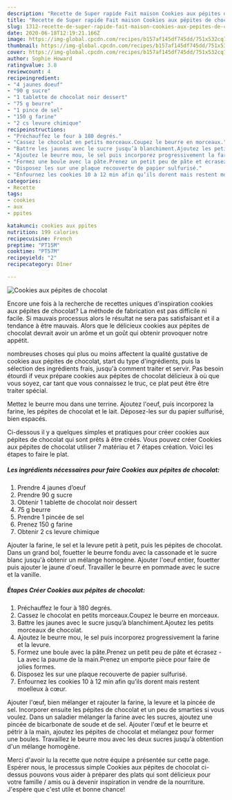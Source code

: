 ```yaml
---
description: "Recette de Super rapide Fait maison Cookies aux pépites de chocolat"
title: "Recette de Super rapide Fait maison Cookies aux pépites de chocolat"
slug: 1312-recette-de-super-rapide-fait-maison-cookies-aux-pepites-de-chocolat
date: 2020-06-18T12:19:21.166Z
image: https://img-global.cpcdn.com/recipes/b157af145df745dd/751x532cq70/cookies-aux-pepites-de-chocolat-photo-principale-de-la-recette.jpg
thumbnail: https://img-global.cpcdn.com/recipes/b157af145df745dd/751x532cq70/cookies-aux-pepites-de-chocolat-photo-principale-de-la-recette.jpg
cover: https://img-global.cpcdn.com/recipes/b157af145df745dd/751x532cq70/cookies-aux-pepites-de-chocolat-photo-principale-de-la-recette.jpg
author: Sophie Howard
ratingvalue: 3.8
reviewcount: 4
recipeingredient:
- "4 jaunes doeuf"
- "90 g sucre"
- "1 tablette de chocolat noir dessert"
- "75 g beurre"
- "1 pince de sel"
- "150 g farine"
- "2 cs levure chimique"
recipeinstructions:
- "Préchauffez le four à 180 degrés."
- "Cassez le chocolat en petits morceaux.Coupez le beurre en morceaux."
- "Battre les jaunes avec le sucre jusqu’à blanchiment.Ajoutez les petits morceaux de chocolat."
- "Ajoutez le beurre mou, le sel puis incorporez progressivement la farine et la levure."
- "Formez une boule avec la pâte.Prenez un petit peu de pâte et écrasez -La avec la paume de la main.Prenez un emporte pièce pour faire de jolies formes."
- "Disposez les sur une plaque recouverte de papier sulfurisé."
- "Enfournez les cookies 10 à 12 min afin qu’ils dorent mais restent moelleux à cœur."
categories:
- Recette
tags:
- cookies
- aux
- ppites

katakunci: cookies aux ppites 
nutrition: 199 calories
recipecuisine: French
preptime: "PT15M"
cooktime: "PT57M"
recipeyield: "2"
recipecategory: Dîner

---
```



![Cookies aux pépites de chocolat](https://img-global.cpcdn.com/recipes/b157af145df745dd/751x532cq70/cookies-aux-pepites-de-chocolat-photo-principale-de-la-recette.jpg)

Encore une fois à la recherche de recettes uniques d'inspiration cookies aux pépites de chocolat? La méthode de fabrication est pas difficile ni facile. Si mauvais processus alors le résultat ne sera pas satisfaisant et il a tendance à être mauvais. Alors que le délicieux cookies aux pépites de chocolat devrait avoir un arôme et un goût qui obtenir provoquer notre appétit.

nombreuses choses qui plus ou moins affectent la qualité gustative de cookies aux pépites de chocolat, start du type d'ingrédients, puis la sélection des ingrédients frais, jusqu'à comment traiter et servir. Pas besoin étourdi if veux prépare cookies aux pépites de chocolat délicieux à où que vous soyez, car tant que vous connaissez le truc, ce plat peut être être traiter spécial.

Mettez le beurre mou dans une terrine. Ajoutez l&#39;oeuf, puis incorporez la farine, les pépites de chocolat et le lait. Déposez-les sur du papier sulfurisé, bien espacés.


Ci-dessous il y a quelques simples et pratiques pour créer cookies aux pépites de chocolat qui sont prêts à être créés. Vous pouvez créer Cookies aux pépites de chocolat utiliser 7 matériau et 7 étapes création. Voici les étapes to faire le plat.

<!--inarticleads1-->

##### Les ingrédients nécessaires pour faire Cookies aux pépites de chocolat:

1. Prendre 4 jaunes d’oeuf
1. Prendre 90 g sucre
1. Obtenir 1 tablette de chocolat noir dessert
1.  75 g beurre
1. Prendre 1 pincée de sel
1. Prenez 150 g farine
1. Obtenir 2 cs levure chimique


Ajouter la farine, le sel et la levure petit à petit, puis les pépites de chocolat. Dans un grand bol, fouetter le beurre fondu avec la cassonade et le sucre blanc jusqu&#39;à obtenir un mélange homogène. Ajouter l&#39;oeuf entier, fouetter puis ajouter le jaune d&#39;oeuf. Travailler le beurre en pommade avec le sucre et la vanille. 

<!--inarticleads2-->

##### Étapes Créer Cookies aux pépites de chocolat:

1. Préchauffez le four à 180 degrés.
1. Cassez le chocolat en petits morceaux.Coupez le beurre en morceaux.
1. Battre les jaunes avec le sucre jusqu’à blanchiment.Ajoutez les petits morceaux de chocolat.
1. Ajoutez le beurre mou, le sel puis incorporez progressivement la farine et la levure.
1. Formez une boule avec la pâte.Prenez un petit peu de pâte et écrasez -La avec la paume de la main.Prenez un emporte pièce pour faire de jolies formes.
1. Disposez les sur une plaque recouverte de papier sulfurisé.
1. Enfournez les cookies 10 à 12 min afin qu’ils dorent mais restent moelleux à cœur.


Ajouter l&#39;œuf, bien mélanger et rajouter la farine, la levure et la pincée de sel. Incorporer ensuite les pépites de chocolat et un peu de smarties si vous voulez. Dans un saladier mélanger la farine avec les sucres, ajoutez une pincée de bicarbonate de soude et de sel. Ajouter l&#39;œuf et le beurre et pétrir à la main, ajoutez les pépites de chocolat et mélangez pour former une boules. Travaillez le beurre mou avec les deux sucres jusqu&#39;à obtention d&#39;un mélange homogène. 


Merci d'avoir lu la recette que notre équipe a présentée sur cette page. Espérer nous, le processus simple Cookies aux pépites de chocolat ci-dessus pouvons vous aider à préparer des plats qui sont délicieux pour votre famille / amis ou à devenir inspiration in vendre de la nourriture. J'espère que c'est utile et bonne chance!
